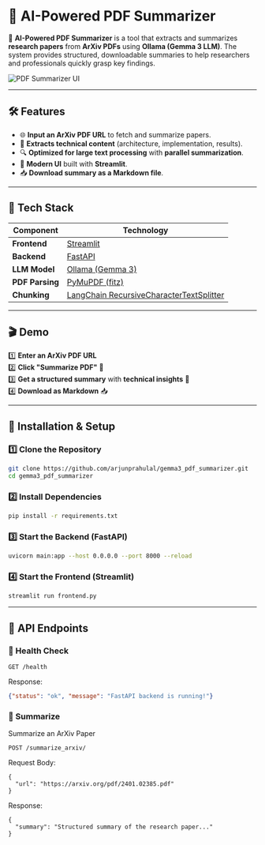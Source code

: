 # 📄 AI-Powered PDF Summarizer

🚀 **AI-Powered PDF Summarizer** is a tool that extracts and summarizes **research papers** from **ArXiv PDFs** using **Ollama (Gemma 3 LLM)**. The system provides structured, downloadable summaries to help researchers and professionals quickly grasp key findings.

![PDF Summarizer UI](https://github.com/arjunprabhulal/gemma3_pdf_summarizer/raw/main/PDF_Summarizer.png)

---

## 🛠 Features

- 🌐 **Input an ArXiv PDF URL** to fetch and summarize papers.
- 📑 **Extracts technical content** (architecture, implementation, results).
- 🔍 **Optimized for large text processing** with **parallel summarization**.
- 🎨 **Modern UI** built with **Streamlit**.
- 📥 **Download summary as a Markdown file**.

---

## 🚀 Tech Stack

| Component       | Technology |
|----------------|------------|
| **Frontend**   | [Streamlit](https://streamlit.io/) |
| **Backend**    | [FastAPI](https://fastapi.tiangolo.com/) |
| **LLM Model**  | [Ollama (Gemma 3)](https://ollama.com/) |
| **PDF Parsing**| [PyMuPDF (fitz)](https://pymupdf.readthedocs.io/) |
| **Chunking**   | [LangChain RecursiveCharacterTextSplitter](https://python.langchain.com/docs/modules/data_connection/document_transformers/text_splitters/) |

---

## 🎬 Demo

1️⃣ **Enter an ArXiv PDF URL**  
2️⃣ **Click "Summarize PDF"** 🚀  
3️⃣ **Get a structured summary** with **technical insights** 📝  
4️⃣ **Download as Markdown** 📥  

---

## 🔧 Installation & Setup

### 1️⃣ Clone the Repository

```bash
git clone https://github.com/arjunprahulal/gemma3_pdf_summarizer.git
cd gemma3_pdf_summarizer

```

### 2️⃣ Install Dependencies

```bash
pip install -r requirements.txt
```

### 3️⃣ Start the Backend (FastAPI)

```bash
uvicorn main:app --host 0.0.0.0 --port 8000 --reload
```

### 4️⃣ Start the Frontend (Streamlit)

```bash
streamlit run frontend.py
```

---

## 📜 API Endpoints

### 🔹 Health Check

```http
GET /health
```

Response:
```json
{"status": "ok", "message": "FastAPI backend is running!"}
```

### 🔹 Summarize
Summarize an ArXiv Paper
```
POST /summarize_arxiv/
```
Request Body:
```
{
  "url": "https://arxiv.org/pdf/2401.02385.pdf"
}
```
Response:
```
{
  "summary": "Structured summary of the research paper..."
}
```
